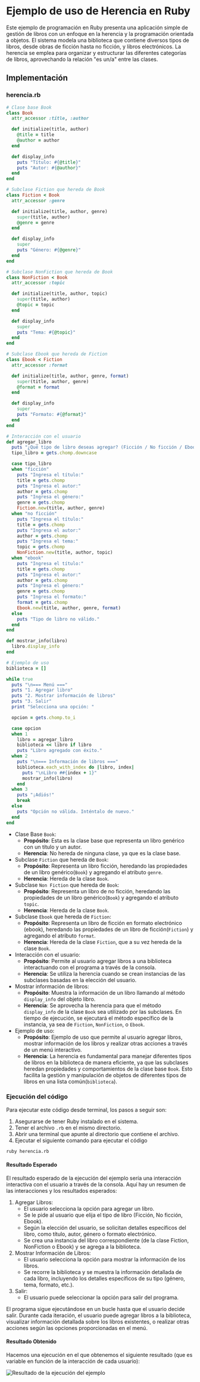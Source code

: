 # Ejemplo de uso de Herencia en Ruby


Este ejemplo de programación en Ruby presenta una aplicación simple de gestión de libros con un enfoque en la herencia y la programación orientada a objetos. El sistema modela una biblioteca que contiene diversos tipos de libros, desde obras de ficción hasta no ficción, y libros electrónicos. La herencia se emplea para organizar y estructurar las diferentes categorías de libros, aprovechando la relación "es un/a" entre las clases.


## Implementación

### herencia.rb
```rb
# Clase base Book
class Book
  attr_accessor :title, :author

  def initialize(title, author)
    @title = title
    @author = author
  end

  def display_info
    puts "Título: #{@title}"
    puts "Autor: #{@author}"
  end
end

# Subclase Fiction que hereda de Book
class Fiction < Book
  attr_accessor :genre

  def initialize(title, author, genre)
    super(title, author)
    @genre = genre
  end

  def display_info
    super
    puts "Género: #{@genre}"
  end
end

# Subclase NonFiction que hereda de Book
class NonFiction < Book
  attr_accessor :topic

  def initialize(title, author, topic)
    super(title, author)
    @topic = topic
  end

  def display_info
    super
    puts "Tema: #{@topic}"
  end
end

# Subclase Ebook que hereda de Fiction
class Ebook < Fiction
  attr_accessor :format

  def initialize(title, author, genre, format)
    super(title, author, genre)
    @format = format
  end

  def display_info
    super
    puts "Formato: #{@format}"
  end
end

# Interacción con el usuario
def agregar_libro
  puts "¿Qué tipo de libro deseas agregar? (Ficción / No ficción / Ebook)"
  tipo_libro = gets.chomp.downcase

  case tipo_libro
  when "ficción"
    puts "Ingresa el título:"
    title = gets.chomp
    puts "Ingresa el autor:"
    author = gets.chomp
    puts "Ingresa el género:"
    genre = gets.chomp
    Fiction.new(title, author, genre)
  when "no ficción"
    puts "Ingresa el título:"
    title = gets.chomp
    puts "Ingresa el autor:"
    author = gets.chomp
    puts "Ingresa el tema:"
    topic = gets.chomp
    NonFiction.new(title, author, topic)
  when "ebook"
    puts "Ingresa el título:"
    title = gets.chomp
    puts "Ingresa el autor:"
    author = gets.chomp
    puts "Ingresa el género:"
    genre = gets.chomp
    puts "Ingresa el formato:"
    format = gets.chomp
    Ebook.new(title, author, genre, format)
  else
    puts "Tipo de libro no válido."
  end
end

def mostrar_info(libro)
  libro.display_info
end

# Ejemplo de uso
biblioteca = []

while true
  puts "\n=== Menú ==="
  puts "1. Agregar libro"
  puts "2. Mostrar información de libros"
  puts "3. Salir"
  print "Selecciona una opción: "

  opcion = gets.chomp.to_i

  case opcion
  when 1
    libro = agregar_libro
    biblioteca << libro if libro
    puts "Libro agregado con éxito."
  when 2
    puts "\n=== Información de libros ==="
    biblioteca.each_with_index do |libro, index|
      puts "\nLibro ##{index + 1}"
      mostrar_info(libro)
    end
  when 3
    puts "¡Adiós!"
    break
  else
    puts "Opción no válida. Inténtalo de nuevo."
  end
end
```


* Clase Base `Book`:
    * **Propósito**: Esta es la clase base que representa un libro genérico con un título y un autor.
    * **Herencia**: No hereda de ninguna clase, ya que es la clase base.
* Subclase `Fiction` que hereda de `Book`:
    * **Propósito**: Representa un libro ficción, heredando las propiedades de un libro genérico(`Book`) y agregando el atributo `genre`.
    * **Herencia**: Hereda de la clase `Book`.
* Subclase `Non Fiction` que hereda de `Book`:
    * **Propósito**: Representa un libro de no ficción, heredando las propiedades de un libro genérico(`Book`) y agregando el atributo `topic`.
    * **Herencia**: Hereda de la clase `Book`.
* Subclase `Ebook` que hereda de `Fiction`:
    * **Propósito**: Representa un libro de ficción en formato electrónico  (ebook), heredando las propiedades de un libro de ficción(`Fiction`) y agregando el atributo `format`.
    * **Herencia**: Hereda de la clase `Fiction`, que a su vez hereda de la clase `Book`.
* Interacción con el usuario:
    * **Propósito**: Permite al usuario agregar libros a una biblioteca interactuando con el programa a través de la consola.
    * **Herencia**: Se utiliza la herencia cuando se crean instancias de las subclases basadas en la elección del usuario.
* Mostrar información de libros:
    * **Propósito**: Muestra la información de un libro llamando al método `display_info` del objeto libro.
    * **Herencia**: Se aprovecha la herencia para que el método `display_info` de la clase `Book` sea utilizado por las subclases. En tiempo de ejecución, se ejecutará el método específico de la instancia, ya sea de `Fiction`, `NonFiction`, o `Ebook`.
* Ejemplo de uso:
    * **Propósito**: Ejemplo de uso que permite al usuario agregar libros, mostrar información de los libros y realizar otras acciones a través de un menú interactivo.
    * **Herencia**: La herencia es fundamental para manejar diferentes tipos de libros en la biblioteca de manera eficiente, ya que las subclases heredan propiedades y comportamientos de la clase base `Book`. Esto facilita la gestión y manipulación de objetos de diferentes tipos de libros en una lista común(`biblioteca`).


### Ejecución del código
Para ejecutar este código desde terminal, los pasos a seguir son:
1. Asegurarse de tener Ruby instalado en el sistema.
2. Tener el archivo `.rb` en el mismo directorio.
3. Abrir una terminal que apunte al directorio que contiene el archivo.
4. Ejecutar el siguiente comando para ejecutar el código
```bash
ruby herencia.rb
```

#### Resultado Esperado


El resultado esperado de la ejecución del ejemplo sería una interacción interactiva con el usuario a través de la consola. Aquí hay un resumen de las interacciones y los resultados esperados:

1. Agregar Libros:
    * El usuario selecciona la opción para agregar un libro.
    * Se le pide al usuario que elija el tipo de libro (Ficción, No ficción, Ebook).
    * Según la elección del usuario, se solicitan detalles específicos del libro, como título, autor, género o formato electrónico.
    * Se crea una instancia del libro correspondiente (de la clase Fiction, NonFiction o Ebook) y se agrega a la biblioteca.
2. Mostrar Información de Libros:
    * El usuario selecciona la opción para mostrar la información de los libros.
    * Se recorre la biblioteca y se muestra la información detallada de cada libro, incluyendo los detalles específicos de su tipo (género, tema, formato, etc.).
3. Salir:
    * El usuario puede seleccionar la opción para salir del programa.

El programa sigue ejecutándose en un bucle hasta que el usuario decide salir. Durante cada iteración, el usuario puede agregar libros a la biblioteca, visualizar información detallada sobre los libros existentes, o realizar otras acciones según las opciones proporcionadas en el menú.


#### Resultado Obtenido

Hacemos una ejecución en el que obtenemos el siguiente resultado (que es variable en función de la interacción de cada usuario):

![Resultado de la ejecución del ejemplo](Resultado.png "Resultado")
